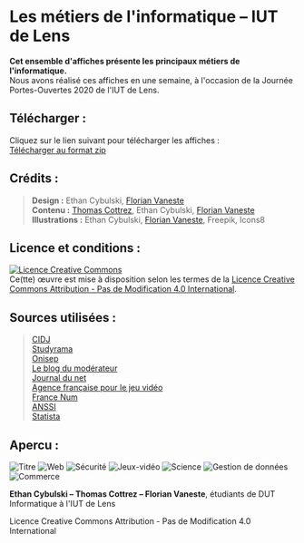 # Les métiers de l'informatique – IUT de Lens

**Cet ensemble d'affiches présente les principaux métiers de l'informatique.**  
Nous avons réalisé ces affiches en une semaine, à l'occasion de la Journée Portes-Ouvertes 2020 de l'IUT de Lens.

## Télécharger :  
Cliquez sur le lien suivant pour télécharger les affiches :  
[Télécharger au format zip](https://github.com/FlorianVaneste/Les-metiers-de-l-informatique--IUT-de-Lens/archive/master.zip)  

## Crédits :  
> **Design :** Ethan Cybulski, [Florian Vaneste](https://github.com/FlorianVaneste)  
> **Contenu :** [Thomas Cottrez](https://github.com/MegaOctets), Ethan Cybulski, [Florian Vaneste](https://github.com/FlorianVaneste)  
> **Illustrations :** Ethan Cybulski, [Florian Vaneste](https://github.com/FlorianVaneste), Freepik, Icons8  

## Licence et conditions :  
<a rel="license" target="_blank" href="http://creativecommons.org/licenses/by-nd/4.0/"><img alt="Licence Creative Commons" style="border-width:0" src="https://i.creativecommons.org/l/by-nd/4.0/88x31.png" /></a><br />Ce(tte) œuvre est mise à disposition selon les termes de la <a rel="license" href="http://creativecommons.org/licenses/by-nd/4.0/">Licence Creative Commons Attribution - Pas de Modification 4.0 International</a>.

## Sources utilisées :  
> [CIDJ](https://www.cidj.com)  
> [Studyrama](https://www.studyrama.com)  
> [Onisep](http://www.onisep.fr/)  
> [Le blog du modérateur](https://www.blogdumoderateur.com/)  
> [Journal du net](https://www.journaldunet.com/)  
> [Agence française pour le jeu vidéo](https://afjv.com/)  
> [France Num](https://www.francenum.gouv.fr/)  
> [ANSSI](https://www.ssi.gouv.fr/)  
> [Statista](https://fr.statista.com/)  

## Apercu :
![Titre](Titre-principal.jpg)
![Web](Web.jpg)
![Sécurité](Sécurité.jpg)
![Jeux-vidéo](Jeux-vidéo.jpg)
![Science](Science.jpg)
![Gestion de données](Gestion-de-données.jpg)
![Commerce](Commerce.jpg)

**Ethan Cybulski – Thomas Cottrez – Florian Vaneste**, étudiants de DUT Informatique à l'IUT de Lens  

Licence Creative Commons Attribution - Pas de Modification 4.0 International
